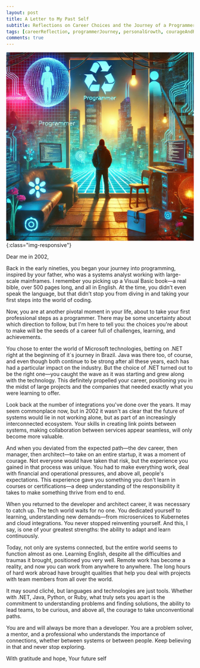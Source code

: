 ```yaml
---
layout: post
title: A Letter to My Past Self
subtitle: Reflections on Career Choices and the Journey of a Programmer
tags: [careerReflection, programmerJourney, personalGrowth, courageAndRisk, microsoftTechnologies, adaptationAndLearning, systemIntegration, remoteWork, professionalDevelopment, interpersonalConnections]
comments: true
---
```


![A Letter to My Past Self](../assets/img/posts/22c35bf6-4d42-4849-9bce-1e2014b68d97.jpg){:class="img-responsive"}

Dear me in 2002,

Back in the early nineties, you began your journey into programming, inspired by your father, who was a systems analyst working with large-scale mainframes. I remember you picking up a Visual Basic book—a real bible, over 500 pages long, and all in English. At the time, you didn’t even speak the language, but that didn’t stop you from diving in and taking your first steps into the world of coding.

Now, you are at another pivotal moment in your life, about to take your first professional steps as a programmer. There may be some uncertainty about which direction to follow, but I'm here to tell you: the choices you're about to make will be the seeds of a career full of challenges, learning, and achievements.

You chose to enter the world of Microsoft technologies, betting on .NET right at the beginning of it´s journey in Brazil. Java was there too, of course, and even though both continue to be strong after all these years, each has had a particular impact on the industry. But the choice of .NET turned out to be the right one—you caught the wave as it was starting and grew along with the technology. This definitely propelled your career, positioning you in the midst of large projects and the companies that needed exactly what you were learning to offer.

Look back at the number of integrations you've done over the years. It may seem commonplace now, but in 2002 it wasn't as clear that the future of systems would lie in not working alone, but as part of an increasingly interconnected ecosystem. Your skills in creating link points between systems, making collaboration between services appear seamless, will only become more valuable.

And when you deviated from the expected path—the dev career, then manager, then architect—to take on an entire startup, it was a moment of courage. Not everyone would have taken that risk, but the experience you gained in that process was unique. You had to make everything work, deal with financial and operational pressures, and above all, people's expectations. This experience gave you something you don't learn in courses or certifications—a deep understanding of the responsibility it takes to make something thrive from end to end.

When you returned to the developer and architect career, it was necessary to catch up. The tech world waits for no one. You dedicated yourself to learning, understanding new demands—from microservices to Kubernetes and cloud integrations. You never stopped reinventing yourself. And this, I say, is one of your greatest strengths: the ability to adapt and learn continuously.

Today, not only are systems connected, but the entire world seems to function almost as one. Learning English, despite all the difficulties and traumas it brought, positioned you very well. Remote work has become a reality, and now you can work from anywhere to anywhere. The long hours of hard work abroad have brought qualities that help you deal with projects with team members from all over the world.

It may sound cliché, but languages and technologies are just tools. Whether with .NET, Java, Python, or Ruby, what truly sets you apart is the commitment to understanding problems and finding solutions, the ability to lead teams, to be curious, and above all, the courage to take unconventional paths.

You are and will always be more than a developer. You are a problem solver, a mentor, and a professional who understands the importance of connections, whether between systems or between people. Keep believing in that and never stop exploring.

With gratitude and hope,
Your future self